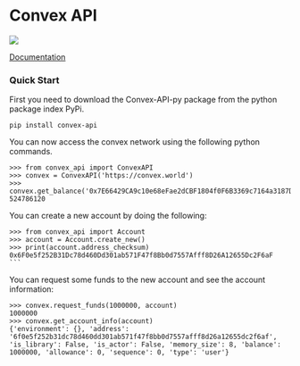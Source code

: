 # Convex API

![](https://github.com/Convex-Dev/convex-api-py/workflows/testing/badge.svg)

[Documentation](https://convex-dev.github.io/convex-api-py)

### Quick Start

First you need to download the Convex-API-py package from the python package index PyPi.

    pip install convex-api

You can now access the convex network using the following python commands.

    >>> from convex_api import ConvexAPI
    >>> convex = ConvexAPI('https://convex.world')
    >>> convex.get_balance('0x7E66429CA9c10e68eFae2dCBF1804f0F6B3369c7164a3187D6233683c258710f')
    524786120

You can create a new account by doing the following:

    >>> from convex_api import Account
    >>> account = Account.create_new()
    >>> print(account.address_checksum)
    0x6F0e5f252B31Dc78d460Dd301ab571F47f8Bb0d7557Afff8D26A12655Dc2F6aF    ```

You can request some funds to the new account and see the account information:

    >>> convex.request_funds(1000000, account)
    1000000
    >>> convex.get_account_info(account)
    {'environment': {}, 'address': '6f0e5f252b31dc78d460dd301ab571f47f8bb0d7557afff8d26a12655dc2f6af', 'is_library': False, 'is_actor': False, 'memory_size': 8, 'balance': 1000000, 'allowance': 0, 'sequence': 0, 'type': 'user'}
